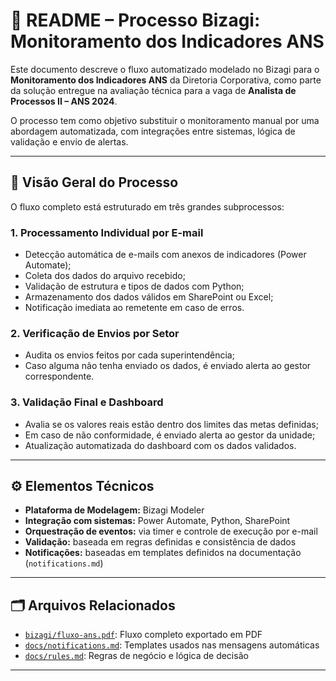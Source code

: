 # 🔄 README – Processo Bizagi: Monitoramento dos Indicadores ANS

Este documento descreve o fluxo automatizado modelado no Bizagi para o **Monitoramento dos Indicadores ANS** da Diretoria Corporativa, como parte da solução entregue na avaliação técnica para a vaga de **Analista de Processos II – ANS 2024**.

O processo tem como objetivo substituir o monitoramento manual por uma abordagem automatizada, com integrações entre sistemas, lógica de validação e envio de alertas.

---

## 🧭 Visão Geral do Processo

O fluxo completo está estruturado em três grandes subprocessos:

### 1. **Processamento Individual por E-mail**
- Detecção automática de e-mails com anexos de indicadores (Power Automate);
- Coleta dos dados do arquivo recebido;
- Validação de estrutura e tipos de dados com Python;
- Armazenamento dos dados válidos em SharePoint ou Excel;
- Notificação imediata ao remetente em caso de erros.
  
### 2. **Verificação de Envios por Setor**
- Audita os envios feitos por cada superintendência;
- Caso alguma não tenha enviado os dados, é enviado alerta ao gestor correspondente.
  
### 3. **Validação Final e Dashboard**
- Avalia se os valores reais estão dentro dos limites das metas definidas;
- Em caso de não conformidade, é enviado alerta ao gestor da unidade;
- Atualização automatizada do dashboard com os dados validados.

---

## ⚙️ Elementos Técnicos

- **Plataforma de Modelagem:** Bizagi Modeler
- **Integração com sistemas:** Power Automate, Python, SharePoint
- **Orquestração de eventos:** via timer e controle de execução por e-mail
- **Validação:** baseada em regras definidas e consistência de dados
- **Notificações:** baseadas em templates definidos na documentação (`notifications.md`)

---

## 🗂 Arquivos Relacionados

- [`bizagi/fluxo-ans.pdf`](./processo.pdf): Fluxo completo exportado em PDF
- [`docs/notifications.md`](../docs/notifications.md): Templates usados nas mensagens automáticas
- [`docs/rules.md`](../docs/rules.md): Regras de negócio e lógica de decisão

---
